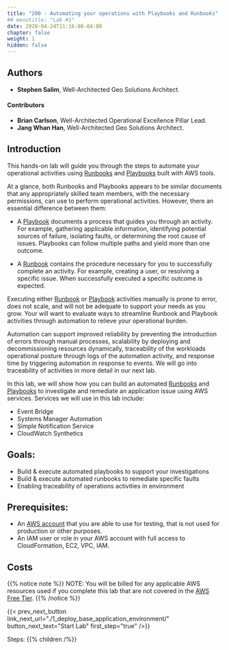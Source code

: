 ```yaml
---
title: "200 - Automating your operations with Playbooks and Runbooks"
## menutitle: "Lab #1"
date: 2020-04-24T11:16:08-04:00
chapter: false
weight: 1
hidden: false
---
```


## Authors
* **Stephen Salim**, Well-Architected Geo Solutions Architect.

#### Contributors
* **Brian Carlson**, Well-Architected Operational Excellence Pillar Lead.
* **Jang Whan Han**, Well-Architected Geo Solutions Architect.

## Introduction

This hands-on lab will guide you through the steps to automate your operational activities using  [Runbooks](https://wa.aws.amazon.com/wat.concept.runbook.en.html) and [Playbooks](https://wa.aws.amazon.com/wat.concept.playbook.en.html) built with AWS tools.

At a glance, both Runbooks and Playbooks appears to be similar documents that any appropriately skilled team members, with the necessary permissions, can use to perform operational activities. However, there an essential difference between them:

* A [Playbook](https://wa.aws.amazon.com/wellarchitected/2020-07-02T19-33-23/wat.concept.playbook.en.html) documents a process that guides you through an activity. For example, gathering applicable information, identifying potential sources of failure, isolating faults, or determining the root cause of issues. Playbooks can follow multiple paths and yield more than one outcome. 

* A [Runbook](https://wa.aws.amazon.com/wat.concept.runbook.en.html) contains the procedure necessary for you to successfully complete an activity. For example, creating a user, or resolving a specific issue. When successfully executed a specific outcome is expected.

Executing either [Runbook](https://wa.aws.amazon.com/wat.concept.runbook.en.html) or [Playbook](https://wa.aws.amazon.com/wat.concept.playbook.en.html)  activities manually is prone to error, does not scale, and will not be adequate to support your needs as you grow. Your will want to evaluate ways to streamline Runbook and Playbook activities through automation to relieve your operational burden. 

Automation can support improved reliability by preventing the introduction of errors through manual processes, scalability by deploying and decommissioning resources dynamically, traceability of the workloads operational posture through logs of the automation activity, and response time by triggering automation in response to events. We will go into traceability of activities in more detail in our next lab.


In this lab, we will show how you can build an automated [Runbooks](https://wa.aws.amazon.com/wat.concept.runbook.en.html) and [Playbooks](https://wa.aws.amazon.com/wat.concept.playbook.en.html) to investigate and remediate an application issue using AWS services. Services we will use in this lab include:

* Event Bridge
* Systems Manager Automation
* Simple Notification Service
* CloudWatch Synthetics

## Goals: 

* Build & execute automated playbooks to support your investigations
* Build & execute automated runbooks to remediate specific faults
* Enabling traceability of operations activities in environment


## Prerequisites:
* An [AWS account](https://portal.aws.amazon.com/gp/aws/developer/registration/index.html) that you are able to use for testing, that is not used for production or other purposes.  
* An IAM user or role in your AWS account with full access to CloudFormation, EC2, VPC, IAM.  

## Costs
{{% notice note %}}
NOTE: You will be billed for any applicable AWS resources used if you complete this lab that are not covered in the [AWS Free Tier](https://aws.amazon.com/free/).
{{% /notice %}}

{{< prev_next_button link_next_url="./1_deploy_base_application_environment/" button_next_text="Start Lab" first_step="true" />}}

Steps:
{{% children  /%}}
